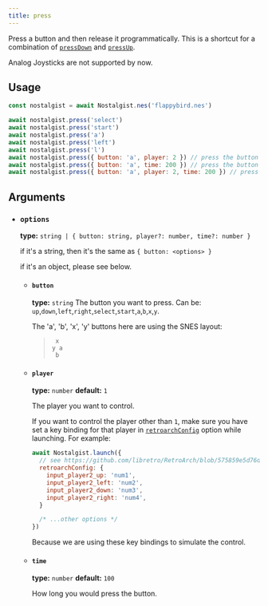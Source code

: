 ```yaml
---
title: press
---
```


Press a button and then release it programmatically. This is a shortcut for a combination of [`pressDown`](/apis/press-down) and [`pressUp`](/apis/press-up).

Analog Joysticks are not supported by now.

## Usage
```js
const nostalgist = await Nostalgist.nes('flappybird.nes')

await nostalgist.press('select')
await nostalgist.press('start')
await nostalgist.press('a')
await nostalgist.press('left')
await nostalgist.press('l')
await nostalgist.press({ button: 'a', player: 2 }) // press the button "a" on player 2's controller
await nostalgist.press({ button: 'a', time: 200 }) // press the button "a" for 200 milliseconds
await nostalgist.press({ button: 'a', player: 2, time: 200 }) // press the button "a" on player 2's controller for 200 milliseconds
```

## Arguments
+ ### `options`

  **type:** `string | { button: string, player?: number, time?: number }`

  if it's a string, then it's the same as `{ button: <options> }`

  if it's an object, please see below.

  + #### `button`
    **type:** `string`
    The button you want to press. Can be: `up`,`down`,`left`,`right`,`select`,`start`,`a`,`b`,`x`,`y`.

    The 'a', 'b', 'x', 'y' buttons here are using the SNES layout:
    > <pre><code> x<br>y a<br> b</code></pre>

  + #### `player`
    **type:** `number` **default:** `1`

    The player you want to control.

    If you want to control the player other than `1`, make sure you have set a key binding for that player in [`retroarchConfig`](/apis/launch#retroarchconfig) option while launching.
    For example:
    ```js
    await Nostalgist.launch({
      // see https://github.com/libretro/RetroArch/blob/575859e5d76d921cb490f55afcd0bbca90d4a742/retroarch.cfg#L468-L483
      retroarchConfig: {
        input_player2_up: 'num1',
        input_player2_left: 'num2',
        input_player2_down: 'num3',
        input_player2_right: 'num4',
      }

      /* ...other options */
    })
    ```
    Because we are using these key bindings to simulate the control.

  + #### `time`
    **type:** `number` **default:** `100`

    How long you would press the button.
